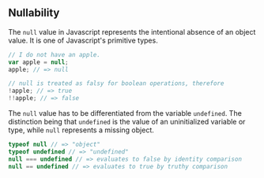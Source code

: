 ## Nullability

The `null` value in Javascript represents the intentional absence of an object value. It is one of Javascript's primitive
types.

```javascript
// I do not have an apple.
var apple = null;
apple; // => null

// null is treated as falsy for boolean operations, therefore
!apple; // => true
!!apple; // => false
```

The `null` value has to be differentiated from the variable `undefined`. The distinction being that `undefined` is the
value of an uninitialized variable or type, while `null` represents a missing object.

```javascript
typeof null // => "object"
typeof undefined // => "undefined"
null === undefined // => evaluates to false by identity comparison
null == undefined // => evaluates to true by truthy comparison
```
